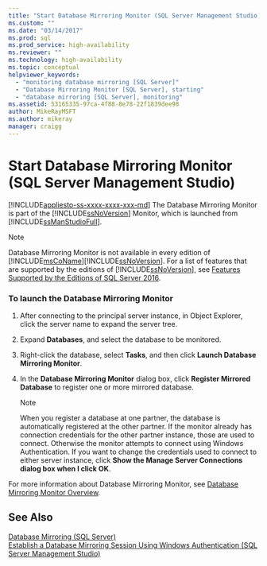 ```yaml
---
title: "Start Database Mirroring Monitor (SQL Server Management Studio) | Microsoft Docs"
ms.custom: ""
ms.date: "03/14/2017"
ms.prod: sql
ms.prod_service: high-availability
ms.reviewer: ""
ms.technology: high-availability
ms.topic: conceptual
helpviewer_keywords: 
  - "monitoring database mirroring [SQL Server]"
  - "Database Mirroring Monitor [SQL Server], starting"
  - "database mirroring [SQL Server], monitoring"
ms.assetid: 53165335-97ca-4f88-8e78-22f1839dee98
author: MikeRayMSFT
ms.author: mikeray
manager: craigg
---
```

# Start Database Mirroring Monitor (SQL Server Management Studio)
[!INCLUDE[appliesto-ss-xxxx-xxxx-xxx-md](../../includes/appliesto-ss-xxxx-xxxx-xxx-md.md)]
  The Database Mirroring Monitor is part of the [!INCLUDE[ssNoVersion](../../includes/ssnoversion-md.md)] Monitor, which is launched from [!INCLUDE[ssManStudioFull](../../includes/ssmanstudiofull-md.md)].  
  
> [!NOTE]
>  Database Mirroring Monitor is not available in every edition of [!INCLUDE[msCoName](../../includes/msconame-md.md)][!INCLUDE[ssNoVersion](../../includes/ssnoversion-md.md)]. For a list of features that are supported by the editions of [!INCLUDE[ssNoVersion](../../includes/ssnoversion-md.md)], see [Features Supported by the Editions of SQL Server 2016](~/sql-server/editions-and-supported-features-for-sql-server-2016.md).  
  
### To launch the Database Mirroring Monitor  
  
1.  After connecting to the principal server instance, in Object Explorer, click the server name to expand the server tree.  
  
2.  Expand **Databases**, and select the database to be monitored.  
  
3.  Right-click the database, select **Tasks**, and then click **Launch Database Mirroring Monitor**.  
  
4.  In the **Database Mirroring Monitor** dialog box, click **Register Mirrored Database** to register one or more mirrored database.  
  
    > [!NOTE]  
    >  When you register a database at one partner, the database is automatically registered at the other partner. If the monitor already has connection credentials for the other partner instance, those are used to connect. Otherwise the monitor attempts to connect using Windows Authentication. If you want to change the credentials used to connect to either server instance, click **Show the Manage Server Connections dialog box when I click OK**.  
  
 For more information about Database Mirroring Monitor, see [Database Mirroring Monitor Overview](../../database-engine/database-mirroring/database-mirroring-monitor-overview.md).  
  
## See Also  
 [Database Mirroring &#40;SQL Server&#41;](../../database-engine/database-mirroring/database-mirroring-sql-server.md)   
 [Establish a Database Mirroring Session Using Windows Authentication &#40;SQL Server Management Studio&#41;](../../database-engine/database-mirroring/establish-database-mirroring-session-windows-authentication.md)  
  
  
